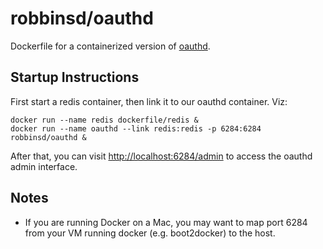 # robbinsd/oauthd

Dockerfile for a containerized version of [oauthd](https://www.npmjs.org/package/oauthd).

## Startup Instructions

First start a redis container, then link it to our oauthd container. Viz:

```
docker run --name redis dockerfile/redis &
docker run --name oauthd --link redis:redis -p 6284:6284 robbinsd/oauthd &
```

After that, you can visit [http://localhost:6284/admin]() to access the oauthd admin interface.

## Notes

* If you are running Docker on a Mac, you may want to map port 6284 from your VM running docker (e.g. boot2docker) to the host.
